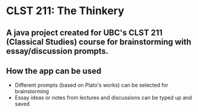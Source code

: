 # CLST 211: The Thinkery
## A java project created for UBC's CLST 211 (Classical Studies) course for brainstorming with essay/discussion prompts. 

## How the app can be used
- Different prompts (based on Plato's works) can be selected for brainstorming
- Essay ideas or notes from lectures and discussions can be typed up and saved
